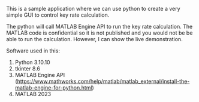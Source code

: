 This is a sample application where we can use python to create a very simple GUI to control key rate calculation.

The python will call MATLAB Engine API to run the key rate calculation. The MATLAB code is confidential so it is not published 
and you would not be be able to run the calculation. However, I can show the live demonstration.

Software used in this:
1. Python 3.10.10
2. tkinter 8.6
3. MATLAB Engine API (https://www.mathworks.com/help/matlab/matlab_external/install-the-matlab-engine-for-python.html)
4. MATLAB 2023

